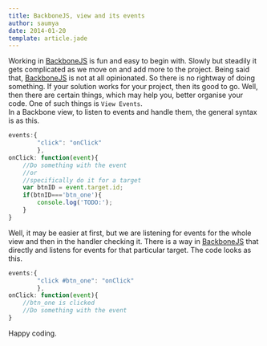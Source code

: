 ```yaml
---
title: BackboneJS, view and its events
author: saumya
date: 2014-01-20
template: article.jade
---
```



Working in [BackboneJS][1] is fun and easy to begin with. Slowly but steadily it gets complicated as we move on and add more to the project. Being said that, [BackboneJS][1] is not at all opinionated. So there is no rightway of doing something. If your solution works for your project, then its good to go. Well, then there are certain things, which may help you, better organise your code. One of such things is `View Events`.     
In a Backbone view, to listen to events and handle them, the general syntax is as this.
```javascript
events:{
		"click": "onClick"
		},
onClick: function(event){
	//Do something with the event
	//or
	//specifically do it for a target
	var btnID = event.target.id;
	if(btnID==='btn_one'){
		console.log('TODO:');
	}
}
```
Well, it may be easier at first, but we are listening for events for the whole view and then in the handler checking it. There is a way in [BackboneJS][1] that directly and listens for events for that particular target. The code looks as this.
```javascript
events:{
		"click #btn_one": "onClick"
		},
onClick: function(event){
	//btn_one is clicked
	//Do something with the event
}
```
Happy coding.      


[1]: http://backbonejs.org/